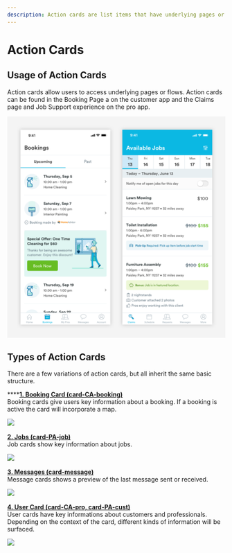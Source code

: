 ```yaml
---
description: Action cards are list items that have underlying pages or flows.
---
```


# Action Cards

## Usage of Action Cards

Action cards allow users to access underlying pages or flows. Action cards can be found in the Booking Page a on the customer app and the Claims page and Job Support experience on the pro app.

![](../../.gitbook/assets/list-overview.png)



## Types of Action Cards

There are a few variations of action cards, but all inherit the same basic structure. 

\*\*\*\*[**1. Booking Card \(card-CA-booking\)**](booking-cards.md)  
Booking cards give users key information about a booking. If a booking is active the card will incorporate a map.

![](https://blobscdn.gitbook.com/v0/b/gitbook-28427.appspot.com/o/assets%2F-LPWP46krdBhvVZjXTI3%2F-LvM4_j1XWmuYC1DomAs%2F-LvMtQpXoWq4JHhZK3CR%2FBookings-Overview.png?alt=media&token=5c2356cc-af62-4b2a-832d-6db67b711619)

[**2. Jobs \(card-PA-job\)**](job-cards.md)  
Job cards show key information about jobs.

![](https://blobscdn.gitbook.com/v0/b/gitbook-28427.appspot.com/o/assets%2F-LPWP46krdBhvVZjXTI3%2F-LvM4_j1XWmuYC1DomAs%2F-LvNLXSGBW0ENpcE-OxF%2FJobs-Overview.png?alt=media&token=8bffaae4-f936-426a-a805-24c7af1305de)

[**3. Messages \(card-message\)**](message-cards.md)  
Message cards shows a preview of the last message sent or received. 

![](https://blobscdn.gitbook.com/v0/b/gitbook-28427.appspot.com/o/assets%2F-LPWP46krdBhvVZjXTI3%2F-Lvm4POuoEAvDSIf4sE8%2F-Lvm9rjKbf65cE3iQ_4l%2FMessage-Overview.png?alt=media&token=3fd9e596-07a7-46c0-864b-31c43e39cfaf)

[**4. User Card \(card-CA-pro, card-PA-cust\)**](user-cards.md)  
User cards have key informations about customers and professionals. Depending on the context of the card, different kinds of information will be surfaced.

![](https://blobscdn.gitbook.com/v0/b/gitbook-28427.appspot.com/o/assets%2F-LPWP46krdBhvVZjXTI3%2F-LvlQxHsdSG5-XNeP2Rr%2F-LvlgVgSi5lb0mlVo62k%2FUser%20Card%20-overview.png?alt=media&token=96123056-50a2-40a5-8fc0-e6cea52e4e76)

